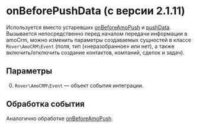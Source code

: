 # onBeforePushData (с версии 2.1.11)
Используется вместо устаревших [onBeforeAmoPush](./onbeforeamopush.md) и [pushData](./pushdata.md).
Вызывается непосредственно перед началом передачи информации в amoCrm, можно изменить параметры создаваемых сущностей в классе `Rover\AmoCRM\Event` (поля, тип («неразобранное» или нет), а также включить/отключить создание контактов, компаний, сделок и задач).

## Параметры
0. `Rover\AmoCRM\Event` — объект события интеграции.

## Обработка события
Аналогично обработке [onBeforeAmoPush](./onbeforeamopush.md).
